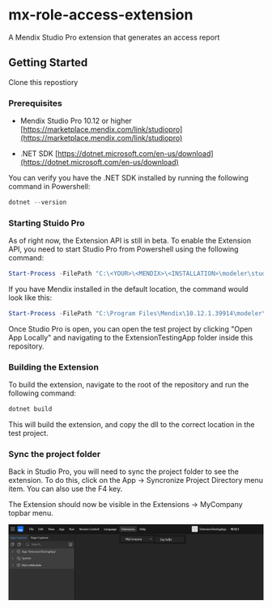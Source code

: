 # mx-role-access-extension
A Mendix Studio Pro extension that generates an access report


## Getting Started

Clone this repostiory

### Prerequisites

- Mendix Studio Pro 10.12 or higher [https://marketplace.mendix.com/link/studiopro](https://marketplace.mendix.com/link/studiopro)

- .NET SDK [https://dotnet.microsoft.com/en-us/download](https://dotnet.microsoft.com/en-us/download)

You can verify you have the .NET SDK installed by running the following command in Powershell:

```powershell
dotnet --version
```

### Starting Stuido Pro

As of right now, the Extension API is still in beta. To enable the Extension API, you need to start Studio Pro from Powershell using the following command:

```powershell
Start-Process -FilePath "C:\<YOUR>\<MENDIX>\<INSTALLATION>\modeler\studiopro.exe" -ArgumentList "--enable-extension-development"
```

If you have Mendix installed in the default location, the command would look like this:

```powershell
Start-Process -FilePath "C:\Program Files\Mendix\10.12.1.39914\modeler\studiopro.exe" -ArgumentList "--enable-extension-development"
```

Once Studio Pro is open, you can open the test project by clicking "Open App Locally" and navigating to the ExtensionTestingApp folder inside this repository.



### Building the Extension

To build the extension, navigate to the root of the repository and run the following command:

```powershell
dotnet build
```

This will build the extension, and copy the dll to the correct location in the test project.

### Sync the project folder

Back in Studio Pro, you will need to sync the project folder to see the extension. To do this, click on the App -> Syncronize Project Directory menu item. You can also use the F4 key. 

The Extension should now be visible in the Extensions -> MyCompany topbar menu.

![alt text](documentation/image.png)
